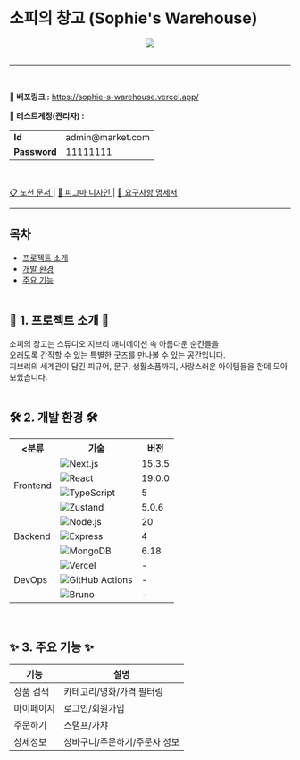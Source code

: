 # 소피의 창고 (Sophie's Warehouse) 

<div align="center">
<img src="https://github.com/user-attachments/assets/5b4e8e72-3b97-407e-bda7-5aa1a0a8a07c">
</div>
<br />
<hr>
<br />

**🔗 배포링크 :** https://sophie-s-warehouse.vercel.app/

 **📌 테스트계정(관리자) :** 



<table>
  <tr>
    <td align="left"><b>Id</b></td>
    <td align="left">admin@market.com</td>
  </tr>
  <tr>
    <td align="left"><b>Password</b></td>
    <td align="left">11111111</td>
  </tr>
</table>
<br>

<a href="https://www.notion.so/7-Chillin-Code-22973873401a80868f80f49a9c2f8227"> 📋 노션 문서 </a>| <a href="https://www.figma.com/design/fIYvLGzla9y22dYAE8SKsv/Chill-Code?node-id=56-115"> 🎨 피그마 디자인 </a> |  <a href="https://www.notion.so/22973873401a80bd9053fb223a1e966a?pvs=25"> 📜 요구사항 명세서</a>

<hr>

## 목차

- [프로젝트 소개](#1-프로젝트-소개)
- [개발 환경](#2-개발-환경)
- [주요 기능](#3-주요-기능)
<br><br>

## 🌿 1. 프로젝트 소개 🌿

소피의 창고는 스튜디오 지브리 애니메이션 속 아름다운 순간들을<br/>
오래도록 간직할 수 있는 특별한 굿즈를 만나볼 수 있는 공간입니다.<br/>
지브리의 세계관이 담긴 피규어, 문구, 생활소품까지, 사랑스러운 아이템들을 한데 모아보았습니다.
<br><br>

## 🛠 2. 개발 환경 🛠

<table>
  <tr>
    <th><분류</th>
    <th>기술</th>
    <th>버전</th>
  </tr>
  <tr>
    <td rowspan="4">Frontend</td>
    <td><img src="https://img.shields.io/badge/Next.js-000000?logo=next.js&logoColor=white" alt="Next.js"></td>
    <td>15.3.5</td>
  </tr>
  <tr>
    <td><img src="https://img.shields.io/badge/React-61DAFB?logo=react&logoColor=white" alt="React"></td>
    <td>19.0.0</td>
  </tr>
  <tr>
    <td><img src="https://img.shields.io/badge/TypeScript-3178C6?logo=typescript&logoColor=white" alt="TypeScript"></td>
    <td>5</td>
  </tr>
  <tr>
    <td><img src="https://img.shields.io/badge/Zustand-764ABC?logo=redux&logoColor=white" alt="Zustand"></td>
    <td>5.0.6</td>
  </tr>
  <tr>
    <td rowspan="3">Backend</td>
    <td><img src="https://img.shields.io/badge/Node.js-339933?logo=node.js&logoColor=white" alt="Node.js"></td>
    <td>20</td>
  </tr>
  <tr>
    <td><img src="https://img.shields.io/badge/Express-000000?logo=express&logoColor=white" alt="Express"></td>
    <td>4</td>
  </tr>
  <tr>
    <td><img src="https://img.shields.io/badge/MongoDB-47A248?logo=mongodb&logoColor=white" alt="MongoDB"></td>
    <td>6.18</td>
  </tr>
  <tr>
    <td rowspan="3">DevOps</td>
    <td><img src="https://img.shields.io/badge/Vercel-000000?logo=vercel&logoColor=white" alt="Vercel"></td>
    <td>-</td>
  </tr>
  <tr>
    <td><img src="https://img.shields.io/badge/GitHub_Actions-2088FF?logo=github-actions&logoColor=white" alt="GitHub Actions"></td>
    <td>-</td>
  </tr>
  <tr>
    <td><img src="https://img.shields.io/badge/Bruno-FF5722?logo=postman&logoColor=white" alt="Bruno"></td>
    <td>-</td>
  </tr>
</table>
<br>
      
## ✨ 3. 주요 기능 ✨
| 기능 | 설명 |
|------|------|
| 상품 검색 | 카테고리/영화/가격 필터링 |
| 마이페이지 | 로그인/회원가입 |
| 주문하기 | 스탬프/가챠 |
| 상세정보 | 장바구니/주문하기/주문자 정보 |
